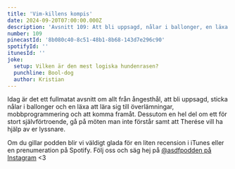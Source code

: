 ```yaml
---
title: 'Vim-killens kompis'
date: 2024-09-20T07:00:00.000Z
description: 'Avsnitt 109: Att bli uppsagd, nålar i ballonger, en läxa att lära sig, överlämningar, mobbprogrammering och mycket annat.'
number: 109
pinecastId: '8b080c40-8c51-48b1-8b68-143d7e296c90'
spotifyId: ''
itunesId: ''
joke:
  setup: Vilken är den mest logiska hundenrasen?
  punchline: Bool-dog
  author: Kristian
---
```


Idag är det ett fullmatat avsnitt om allt från ångesthål, att bli uppsagd, sticka nålar i ballonger och en läxa att lära sig till överlämningar, mobbprogrammering och att komma framåt. Dessutom en hel del om ett för stort självförtroende, gå på möten man inte förstår samt att Therése vill ha hjälp av er lyssnare.

Om du gillar podden blir vi väldigt glada för en liten recension i iTunes eller en prenumeration på Spotify. Följ oss och säg hej på [@asdfpodden på Instagram](https://www.instagram.com/asdfpodden/) &lt;3
